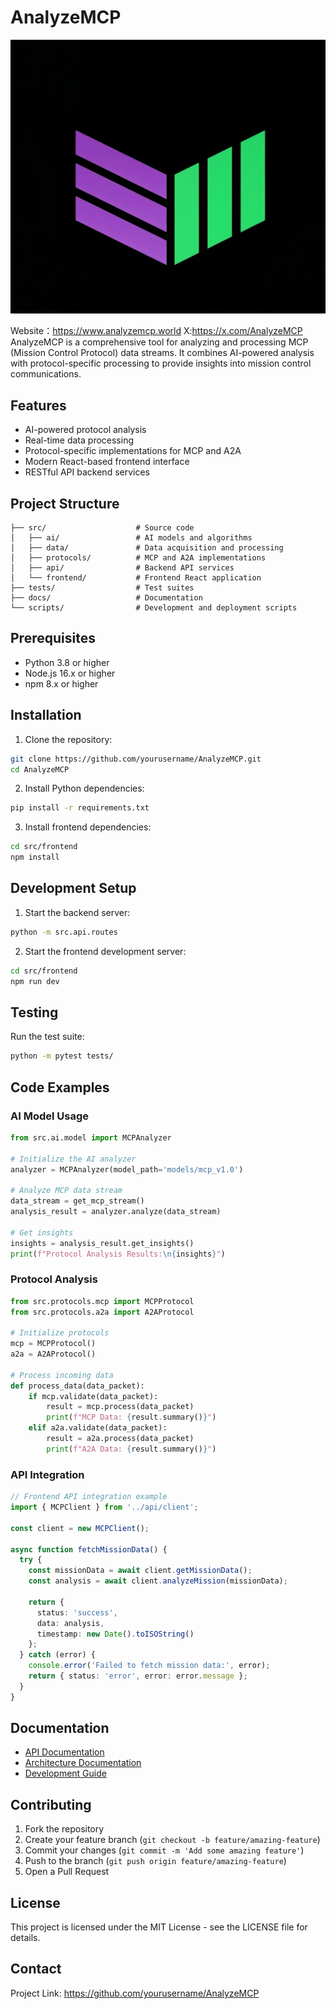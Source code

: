 # AnalyzeMCP

![AnalyzeMCP Logo](logo.jpg)

 Website：https://www.analyzemcp.world
 X:https://x.com/AnalyzeMCP
AnalyzeMCP is a comprehensive tool for analyzing and processing MCP (Mission Control Protocol) data streams. It combines AI-powered analysis with protocol-specific processing to provide insights into mission control communications.

## Features

- AI-powered protocol analysis
- Real-time data processing
- Protocol-specific implementations for MCP and A2A
- Modern React-based frontend interface
- RESTful API backend services

## Project Structure

```
├── src/                    # Source code
│   ├── ai/                 # AI models and algorithms
│   ├── data/               # Data acquisition and processing
│   ├── protocols/          # MCP and A2A implementations
│   ├── api/                # Backend API services
│   └── frontend/           # Frontend React application
├── tests/                  # Test suites
├── docs/                   # Documentation
└── scripts/                # Development and deployment scripts
```

## Prerequisites

- Python 3.8 or higher
- Node.js 16.x or higher
- npm 8.x or higher

## Installation

1. Clone the repository:
```bash
git clone https://github.com/yourusername/AnalyzeMCP.git
cd AnalyzeMCP
```

2. Install Python dependencies:
```bash
pip install -r requirements.txt
```

3. Install frontend dependencies:
```bash
cd src/frontend
npm install
```

## Development Setup

1. Start the backend server:
```bash
python -m src.api.routes
```

2. Start the frontend development server:
```bash
cd src/frontend
npm run dev
```

## Testing

Run the test suite:
```bash
python -m pytest tests/
```

## Code Examples

### AI Model Usage
```python
from src.ai.model import MCPAnalyzer

# Initialize the AI analyzer
analyzer = MCPAnalyzer(model_path='models/mcp_v1.0')

# Analyze MCP data stream
data_stream = get_mcp_stream()
analysis_result = analyzer.analyze(data_stream)

# Get insights
insights = analysis_result.get_insights()
print(f"Protocol Analysis Results:\n{insights}")
```

### Protocol Analysis
```python
from src.protocols.mcp import MCPProtocol
from src.protocols.a2a import A2AProtocol

# Initialize protocols
mcp = MCPProtocol()
a2a = A2AProtocol()

# Process incoming data
def process_data(data_packet):
    if mcp.validate(data_packet):
        result = mcp.process(data_packet)
        print(f"MCP Data: {result.summary()}")
    elif a2a.validate(data_packet):
        result = a2a.process(data_packet)
        print(f"A2A Data: {result.summary()}")
```

### API Integration
```typescript
// Frontend API integration example
import { MCPClient } from '../api/client';

const client = new MCPClient();

async function fetchMissionData() {
  try {
    const missionData = await client.getMissionData();
    const analysis = await client.analyzeMission(missionData);
    
    return {
      status: 'success',
      data: analysis,
      timestamp: new Date().toISOString()
    };
  } catch (error) {
    console.error('Failed to fetch mission data:', error);
    return { status: 'error', error: error.message };
  }
}
```

## Documentation

- [API Documentation](docs/api.md)
- [Architecture Documentation](docs/architecture.md)
- [Development Guide](docs/development.md)

## Contributing

1. Fork the repository
2. Create your feature branch (`git checkout -b feature/amazing-feature`)
3. Commit your changes (`git commit -m 'Add some amazing feature'`)
4. Push to the branch (`git push origin feature/amazing-feature`)
5. Open a Pull Request

## License

This project is licensed under the MIT License - see the LICENSE file for details.

## Contact

Project Link: https://github.com/yourusername/AnalyzeMCP
